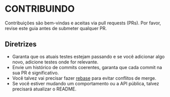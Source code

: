 CONTRIBUINDO
============

Contribuições são bem-vindas e aceitas via pull requests (PRs). Por favor, revise este guia antes de submeter qualquer PR.


## Diretrizes

* Garanta que os atuais testes estejam passando e se você adicionar algo novo, adicione testes onde for relevante.
* Envie um histórico de commits coerentes, garanta que cada commit na sua PR é significativo.
* Você talvez vai precisar fazer [rebase](https://git-scm.com/book/en/v2/Git-Branching-Rebasing) para evitar conflitos de merge.
* Se você estiver mudando um comportamento ou a API pública, talvez precisará atualizar o README.
